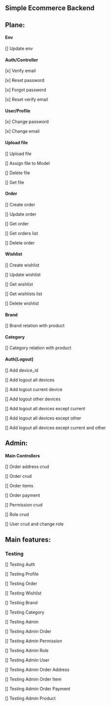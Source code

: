 ## Simple Ecommerce Backend

## Plane:

#### Env

[] Update env

#### Auth/Controller

[x] Verify email

[x] Reset password

[x] Forgot password

[x] Reset verify email

#### User/Profile

[x] Change password

[x] Change email

#### Upload file

[] Upload file

[] Assign file to Model

[] Delete file

[] Get file

#### Order

[] Create order

[] Update order

[] Get order

[] Get orders list

[] Delete order

#### Wishlist

[] Create wishlist

[] Update wishlist

[] Get wishlist

[] Get wishlists list

[] Delete wishlist

#### Brand

[] Brand relation with product

#### Category

[] Category relation with product

#### Auth[Logout]

[] Add device_id

[] Add logout all devices

[] Add logout current device

[] Add logout other devices

[] Add logout all devices except current

[] Add logout all devices except other

[] Add logout all devices except current and other


## Admin:

#### Main Controllers

[] Order address crud

[] Order crud

[] Order items

[] Order payment

[] Permission crud

[] Role crud

[] User crud and change role

## Main features:

### Testing

[] Testing Auth

[] Testing Profile

[] Testing Order

[] Testing Wishlist

[] Testing Brand

[] Testing Category

[] Testing Admin

[] Testing Admin Order

[] Testing Admin Permission

[] Testing Admin Role

[] Testing Admin User

[] Testing Admin Order Address

[] Testing Admin Order Item

[] Testing Admin Order Payment

[] Testing Admin Product
